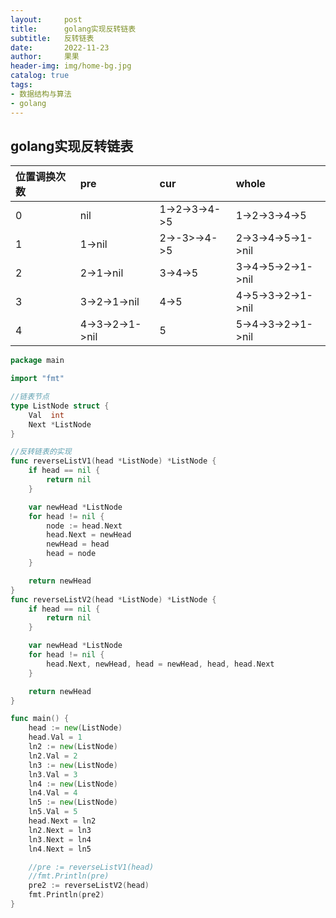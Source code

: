 ```yaml
---
layout:     post
title:      golang实现反转链表
subtitle:   反转链表
date:       2022-11-23
author:     果果
header-img: img/home-bg.jpg
catalog: true
tags:
- 数据结构与算法
- golang
---
```


## golang实现反转链表

位置调换次数| pre             |cur|whole
:---|:----------------|:---|:---
0| nil             |1->2->3->4->5|1->2->3->4->5
1| 1->nil          | 2->-3>->4->5|2->3->4->5->1->nil
2| 2->1->nil       | 3->4->5     |3->4->5->2->1->nil
3| 3->2->1->nil    | 4->5        |4->5->3->2->1->nil
4| 4->3->2->1->nil | 5           |5->4->3->2->1->nil


```go
package main

import "fmt"

//链表节点
type ListNode struct {
	Val  int
	Next *ListNode
}

//反转链表的实现
func reverseListV1(head *ListNode) *ListNode {
	if head == nil {
		return nil
	}

	var newHead *ListNode
	for head != nil {
		node := head.Next
		head.Next = newHead
		newHead = head
		head = node
	}

	return newHead
}
func reverseListV2(head *ListNode) *ListNode {
	if head == nil {
		return nil
	}

	var newHead *ListNode
	for head != nil {
		head.Next, newHead, head = newHead, head, head.Next
	}

	return newHead
}

func main() {
	head := new(ListNode)
	head.Val = 1
	ln2 := new(ListNode)
	ln2.Val = 2
	ln3 := new(ListNode)
	ln3.Val = 3
	ln4 := new(ListNode)
	ln4.Val = 4
	ln5 := new(ListNode)
	ln5.Val = 5
	head.Next = ln2
	ln2.Next = ln3
	ln3.Next = ln4
	ln4.Next = ln5

	//pre := reverseListV1(head)
	//fmt.Println(pre)
	pre2 := reverseListV2(head)
	fmt.Println(pre2)
}
```